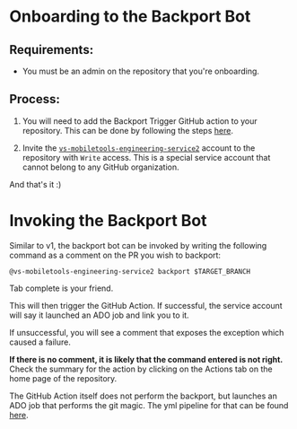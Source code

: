 # Onboarding to the Backport Bot

## Requirements:
- You must be an admin on the repository that you're onboarding.

## Process:
1) You will need to add the Backport Trigger GitHub action to your repository. This can be done by following the steps [here](https://docs.github.com/en/free-pro-team@latest/actions/learn-github-actions/sharing-workflows-with-your-organization#using-a-workflow-template).

2) Invite the [`vs-mobiletools-engineering-service2`](https://github.com/vs-mobiletools-engineering-service2) account to the repository with `Write` access. This is a special service account that cannot belong to any GitHub organization.

And that's it :)

# Invoking the Backport Bot
Similar to v1, the backport bot can be invoked by writing the following command as a comment on the PR you wish to backport:
```
@vs-mobiletools-engineering-service2 backport $TARGET_BRANCH
```

Tab complete is your friend.

This will then trigger the GitHub Action. If successful, the service account will say it launched an ADO job and link you to it.

If unsuccessful, you will see a comment that exposes the exception which caused a failure.

**If there is no comment, it is likely that the command entered is not right.**
Check the summary for the action by clicking on the Actions tab on the home page of the repository.


The GitHub Action itself does not perform the backport, but launches an ADO job that performs the git magic. The yml pipeline for that can be found [here](https://github.com/xamarin/mono-github-trigger/blob/yaml-pipeline/backport-bot.yml).